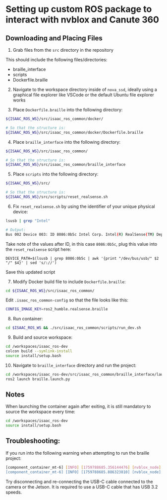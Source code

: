 # Setting up custom ROS package to interact with nvblox and Canute 360

## Downloading and Placing Files

1. Grab files from the `src` directory in the repository

This should include the following files/directories:
- braille_interface
- scripts
- Dockerfile.braille

2. Navigate to the workspace directory inside of `nova_ssd`, ideally using a graphical file explorer like VSCode or the default Ubuntu file explorer works

3. Place `Dockerfile.braille` into the following directory:
```bash
${ISAAC_ROS_WS}/src/isaac_ros_common/docker/

# So that the structure is:
${ISAAC_ROS_WS}/src/isaac_ros_common/docker/Dockerfile.braille
```

4. Place `braille_interface` into the following directory:
```bash
${ISAAC_ROS_WS}/src/isaac_ros_common/

# So that the structure is:
${ISAAC_ROS_WS}/src/isaac_ros_common/braille_interface
```

5. Place `scripts` into the following directory:
```bash
${ISAAC_ROS_WS}/src/

# So that the structure is:
${ISAAC_ROS_WS}/src/scripts/reset_realsense.sh
```

6. Fix `reset_realsense.sh` by using the identifier of your unique physical device:
```bash
lsusb | grep "Intel"

# Output:
Bus 002 Device 003: ID 8086:0b5c Intel Corp. Intel(R) RealSense(TM) Depth Camera 455
```
Take note of the values after ID, in this case `8086:0b5c`, plug this value into the `reset_realsense` script here:
```shell
DEVICE_PATH=$(lsusb | grep 8086:0b5c | awk '{print "/dev/bus/usb/" $2 "/" $4}' | sed 's/://')
```
Save this updated script

7. Modify Docker build file to include `Dockerfile.braille`:
```bash
cd ${ISAAC_ROS_WS}/src/isaac_ros_common/
```
Edit `.isaac_ros_common-config` so that the file looks like this:
```bash
CONFIG_IMAGE_KEY=ros2_humble.realsense.braille
```

8. Run container:
```bash
cd $ISAAC_ROS_WS && ./src/isaac_ros_common/scripts/run_dev.sh
```

9. Build and source workspace:
```bash
cd /workspaces/isaac_ros-dev
colcon build --symlink-install
source install/setup.bash
```

10. Navigate to `braille_interface` directory and run the project:
```bash
cd /workspaces/isaac_ros-dev/src/isaac_ros_common/braille_interface/launch
ros2 launch braille.launch.py
```

## Notes

When launching the container again after exiting, it is still mandatory to source the workspace every time:
```bash
cd /workspaces/isaac_ros-dev
source install/setup.bash
```

## Troubleshooting:

If you run into the following warning when attempting to run the braille project:

```bash
[component_container_mt-6] [INFO] [1759788685.356144476] [nvblox_node]: Tried to clear map outside of radius but couldn't look up frame: camera0_link
[component_container_mt-6] [INFO] [1759788685.886323810] [nvblox_node]: Lookup transform failed for frame camera0_link. Layer pointclouds not published
```

Try disconnecting and re-connecting the USB-C cable connected to the camera or the Jetson. It is required to use a USB-C cable that has USB 3.2 speeds.